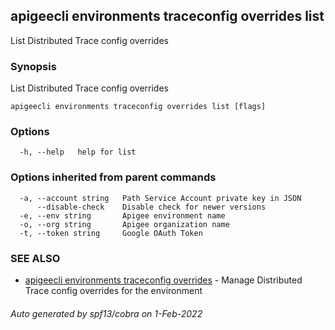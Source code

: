 ## apigeecli environments traceconfig overrides list

List Distributed Trace config overrides

### Synopsis

List Distributed Trace config overrides

```
apigeecli environments traceconfig overrides list [flags]
```

### Options

```
  -h, --help   help for list
```

### Options inherited from parent commands

```
  -a, --account string   Path Service Account private key in JSON
      --disable-check    Disable check for newer versions
  -e, --env string       Apigee environment name
  -o, --org string       Apigee organization name
  -t, --token string     Google OAuth Token
```

### SEE ALSO

* [apigeecli environments traceconfig overrides](apigeecli_environments_traceconfig_overrides.md)	 - Manage Distributed Trace config overrides for the environment

###### Auto generated by spf13/cobra on 1-Feb-2022
